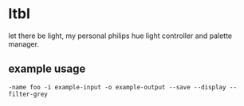 # ltbl
let there be light, my personal philips hue light controller and palette manager.

## example usage
`-name foo -i example-input -o example-output --save --display --filter-grey`

